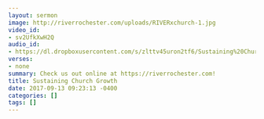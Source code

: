 ```yaml
---
layout: sermon
image: http://riverrochester.com/uploads/RIVERxchurch-1.jpg
video_id:
- sv2UfkXwH2Q
audio_id:
- https://dl.dropboxusercontent.com/s/zlttv45uron2tf6/Sustaining%20Church%20Growth.mp3?dl=0
verses:
- none
summary: Check us out online at https://riverrochester.com!
title: Sustaining Church Growth
date: 2017-09-13 09:23:13 -0400
categories: []
tags: []
---
```

